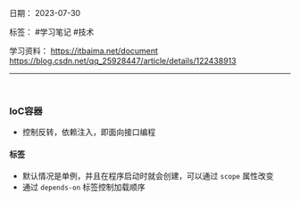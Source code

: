 日期： 2023-07-30

标签： #学习笔记 #技术

学习资料： 
https://itbaima.net/document
https://blog.csdn.net/qq_25928447/article/details/122438913

---
<br>

### IoC容器
- 控制反转，依赖注入，即面向接口编程

#### <bean/>标签
- 默认情况是单例，并且在程序启动时就会创建，可以通过 `scope` 属性改变
- 通过 `depends-on` 标签控制加载顺序